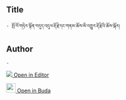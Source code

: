 ## Title
	- སྤོ་བོ་གཏེར་སྟོན་བདུད་འདུལ་རྡོ་རྗེ་དང་གནམ་ཆོས་མི་འགྱུར་རྡོ་རྗེའི་ཆོས་སྐོར།

## Author
	- 



[<img src="https://img.icons8.com/color/25/000000/edit-property.png"> Open in Editor](http://editor.openpecha.org/P001797)

[<img width="25" src="https://library.bdrc.io/icons/BUDA-small.svg"> Open in Buda](https://library.bdrc.io/show/bdr:IE0OPP001797)
